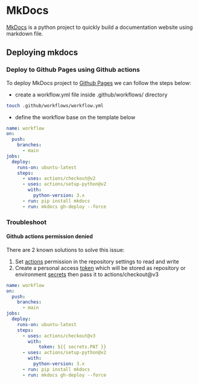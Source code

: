 # MkDocs
[MkDocs](https://www.mkdocs.org/getting-started/) is a python project to quickly
build a documentation website using markdown file.

## Deploying mkdocs

### Deploy to Github Pages using Github actions

To deploy MkDocs project to [Github Pages](https://pages.github.com/)
we can follow the steps below:

- create a workflow.yml file inside .github/workflows/ directory
``` bash title="bash script"
touch .github/workflows/workflow.yml
```
- define the workflow base on the template below
``` yaml  title="workflow.yml"
name: workflow 
on:
  push:
    branches:
      - main
jobs:
  deploy:
    runs-on: ubuntu-latest
    steps:
      - uses: actions/checkout@v2
      - uses: actions/setup-python@v2
        with:
          python-version: 3.x
      - run: pip install mkdocs
      - run: mkdocs gh-deploy --force
```

### Troubleshoot

#### Github actions permission denied

There are 2 known solutions to solve this issue:

1. Set 
[actions](https://docs.github.com/en/repositories/managing-your-repositorys-settings-and-features/enabling-features-for-your-repository/managing-github-actions-settings-for-a-repository) 
permission in the repository settings to read and write
2. Create a personal access 
[token](https://docs.github.com/en/authentication/keeping-your-account-and-data-secure/creating-a-personal-access-token) 
which will be stored as repository or environment 
[secrets](https://docs.github.com/en/actions/security-guides/encrypted-secrets)
then pass it to actions/checkout@v3
``` yaml title="workflow.yml" hl_lines="10-12"
name: workflow 
on:
  push:
    branches:
      - main
jobs:
  deploy:
    runs-on: ubuntu-latest
    steps:
      - uses: actions/checkout@v3
        with:
            token: ${{ secrets.PAT }}
      - uses: actions/setup-python@v2
        with:
          python-version: 3.x
      - run: pip install mkdocs
      - run: mkdocs gh-deploy --force
```

